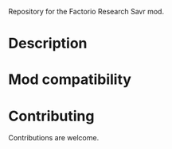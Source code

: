 Repository for the Factorio Research Savr mod.

Description
===========

Mod compatibility
=================

Contributing
============
Contributions are welcome.
